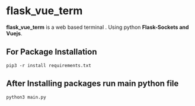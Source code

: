# flask_vue_term
**flask_vue_term** is a web based terminal . Using python **Flask-Sockets and Vuejs**.

## For Package Installation 
` pip3 -r install requirements.txt `

## After Installing packages run main python file
` python3 main.py `
